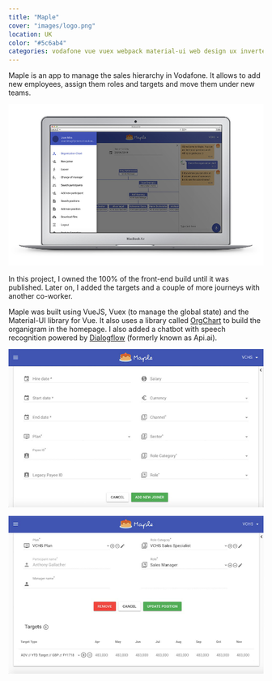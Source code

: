 ```yaml
---
title: "Maple"
cover: "images/logo.png"
location: UK
color: "#5c6ab4"
categories: vodafone vue vuex webpack material-ui web design ux inverted
---
```


Maple is an app to manage the sales hierarchy in Vodafone. It allows to add new employees, assign them roles and targets and move them under new teams.

![](./images/1.jpg "Home page")

In this project, I owned the 100% of the front-end build until it was published. Later on, I added the targets and a couple of more journeys with another co-worker.

Maple was built using VueJS, Vuex (to manage the global state) and the Material-UI library for Vue. It also uses a library called [OrgChart](https://github.com/dabeng/OrgChart) to build the organigram in the homepage. I also added a chatbot with speech recognition powered by [Dialogflow](https://dialogflow.com/) (formerly known as Api.ai).

![](./images/2.jpg "Adding a new employee")

![](./images/3.jpg "Targets")
